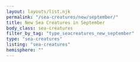 ```yaml
---
layout: layouts/list.njk
permalink: "/sea-creatures/new/september/"
title: New Sea Creatures in September
body_class: sea-creatures
filter_by_tag: "type_seacreatures_new_september"
type: "sea-creatures"
listing: "sea-creatures"
hemisphere: ""
---
```

